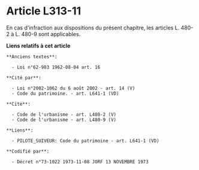 # Article L313-11

En cas d'infraction aux dispositions du présent chapitre, les articles L. 480-2 à L. 480-9 sont applicables.

**Liens relatifs à cet article**

	**Anciens textes**:

	  - Loi n°62-903 1962-08-04 art. 16

	**Cité par**:

	  - Loi n°2002-1062 du 6 août 2002 - art. 14 (V)
	  - Code du patrimoine. - art. L641-1 (VD)

	**Cite**:

	  - Code de l'urbanisme - art. L480-2 (V)
	  - Code de l'urbanisme - art. L480-9 (V)

	**Liens**:

	  - PILOTE_SUIVEUR: Code du patrimoine - art. L641-1 (VD)

	**Codifié par**:

	  - Décret n°73-1022 1973-11-08 JORF 13 NOVEMBRE 1973

